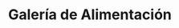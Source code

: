 ---
title: "Galería de Alimentación"
url: /madrid/galeria-de-alimentacion-calle-de-ferraz/
shop: Lebensmittel
---